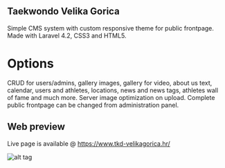 ## Taekwondo Velika Gorica

Simple CMS system with custom responsive theme for public frontpage.
Made with Laravel 4.2, CSS3 and HTML5.

# Options
CRUD for users/admins, gallery images, gallery for video, about us text, calendar, users and athletes, locations, news and news tags, athletes wall of fame and much more. Server image optimization on upload.
Complete public frontpage can be changed from administration panel.

## Web preview

Live page is available @ https://www.tkd-velikagorica.hr/

![alt tag](https://i.imgur.com/3ujD1Cd.png)


